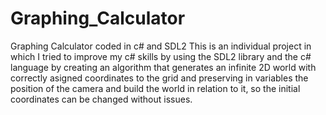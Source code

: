 # Graphing_Calculator
Graphing Calculator coded in c# and SDL2
This is an individual project in which I tried to improve my c# skills by using the
SDL2 library and the c# language by creating an algorithm that generates an infinite
2D world with correctly asigned coordinates to the grid and preserving in variables 
the position of the camera and build the world in relation to it, so the initial coordinates
can be changed without issues.
